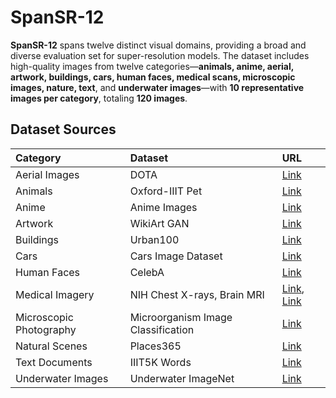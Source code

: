 # SpanSR-12

**SpanSR-12** spans twelve distinct visual domains, providing a broad and diverse evaluation set for super-resolution models. The dataset includes high-quality images from twelve categories—**animals, anime, aerial, artwork, buildings, cars, human faces, medical scans, microscopic images, nature, text**, and **underwater images**—with **10 representative images per category**, totaling **120 images**.

## Dataset Sources

| **Category**             | **Dataset**                         | **URL**                                                                                                                                                          |
|:---------------------- |:--------------------------------- |:--------------------------------------------------------------------------------------------------------------------------------------------------------------- |
| Aerial Images           | DOTA                               | [Link](https://www.kaggle.com/datasets/chandlertimm/dota-data)                                                                                                   |
| Animals                 | Oxford-IIIT Pet                    | [Link](https://www.kaggle.com/datasets/tanlikesmath/the-oxfordiiit-pet-dataset)                                                                                  |
| Anime                   | Anime Images                       | [Link](https://www.kaggle.com/datasets/diraizel/anime-images-dataset)                                                                                            |
| Artwork                 | WikiArt GAN                        | [Link](https://www.kaggle.com/datasets/prasoonkottarathil/wikiart-gan)                                                                                           |
| Buildings               | Urban100                           | [Link](https://www.kaggle.com/datasets/harshraone/urban100)                                                                                                      |
| Cars                    | Cars Image Dataset                 | [Link](https://www.kaggle.com/datasets/kshitij192/cars-image-dataset)                                                                                            |
| Human Faces             | CelebA                             | [Link](https://www.kaggle.com/datasets/jessicali9530/celeba-dataset)                                                                                             |
| Medical Imagery         | NIH Chest X-rays, Brain MRI        | [Link](https://www.kaggle.com/datasets/nih-chest-xrays/sample/data), [Link](https://www.kaggle.com/datasets/navoneel/brain-mri-images-for-brain-tumor-detection) |
| Microscopic Photography | Microorganism Image Classification | [Link](https://www.kaggle.com/datasets/mdwaquarazam/microorganism-image-classification)                                                                          |
| Natural Scenes          | Places365                          | [Link](https://www.kaggle.com/datasets/pankajkumar2002/places365)                                                                                                |
| Text Documents          | IIIT5K Words                       | [Link](https://www.kaggle.com/datasets/prathmeshzade/iiit5k-words)                                                                                               |
| Underwater Images       | Underwater ImageNet                | [Link](https://www.kaggle.com/datasets/karimraoufmostafa/underwater-imagenet-dataset)                                                                            |
